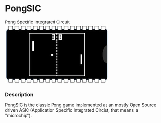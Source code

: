 # PongSIC
Pong Specific Integrated Circuit
![PongSIC Logo](/images/PongSIC.jpg)

### Description
PongSIC is the classic Pong game implemented as an mostly Open Source driven ASIC (Application Specific Integrated Circiut, that means: a "microchip").
